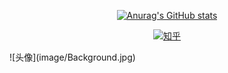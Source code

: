 <div id="title" align=center>



[![Anurag's GitHub stats](https://github-readme-stats.vercel.app/api?username=Unimend&show_icons=true&theme=tokyonight)](https://b23.tv/iEJTnPp)

[![知乎](https://img.shields.io/badge/%E6%96%87%E7%AB%A0-%E7%9F%A5%E4%B9%8E-%20blue)](https://space.bilibili.com/32303300)

</div>
![头像](image/Background.jpg)

[github-sub-title:img]: https://readme-typing-svg.herokuapp.com?font=Segoe+Script&center=true&lines=mq白.
